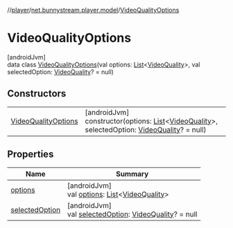 //[player](../../../index.md)/[net.bunnystream.player.model](../index.md)/[VideoQualityOptions](index.md)

# VideoQualityOptions

[androidJvm]\
data class [VideoQualityOptions](index.md)(val options: [List](https://kotlinlang.org/api/latest/jvm/stdlib/kotlin.collections/-list/index.html)&lt;[VideoQuality](../-video-quality/index.md)&gt;, val selectedOption: [VideoQuality](../-video-quality/index.md)? = null)

## Constructors

| | |
|---|---|
| [VideoQualityOptions](-video-quality-options.md) | [androidJvm]<br>constructor(options: [List](https://kotlinlang.org/api/latest/jvm/stdlib/kotlin.collections/-list/index.html)&lt;[VideoQuality](../-video-quality/index.md)&gt;, selectedOption: [VideoQuality](../-video-quality/index.md)? = null) |

## Properties

| Name | Summary |
|---|---|
| [options](options.md) | [androidJvm]<br>val [options](options.md): [List](https://kotlinlang.org/api/latest/jvm/stdlib/kotlin.collections/-list/index.html)&lt;[VideoQuality](../-video-quality/index.md)&gt; |
| [selectedOption](selected-option.md) | [androidJvm]<br>val [selectedOption](selected-option.md): [VideoQuality](../-video-quality/index.md)? = null |
